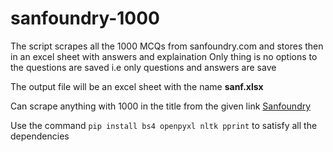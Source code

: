 # sanfoundry-1000
The script scrapes all the 1000 MCQs from sanfoundry.com and stores then in an excel sheet with answers and explaination
Only thing is no options to the questions are saved i.e only questions and answers are save 

The output file will be an excel sheet with the name **sanf.xlsx**

Can scrape anything with 1000 in the title from the given link [Sanfoundry](https://www.sanfoundry.com/)

Use the command `pip install bs4 openpyxl nltk pprint` to satisfy all the dependencies
